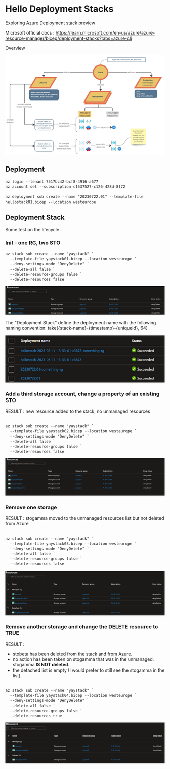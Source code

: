 # Hello Deployment Stacks

Exploring Azure Deployment stack preview

Microsoft official docs : https://learn.microsoft.com/en-us/azure/azure-resource-manager/bicep/deployment-stacks?tabs=azure-cli

Overview

![](imgs/StackOverview.jpg)

## Deployment

```
az login --tenant 7517bc42-bcf8-4916-a677
az account set --subscription c1537527-c126-428d-8f72

az deployment sub create --name "20230722.01" --template-file hellostack01.bicep --location westeurope

```


## Deployment Stack

Some test on the lifecycle

### Init - one RG, two STO

```
az stack sub create --name "yaystack" `
  --template-file yaystack01.bicep --location westeurope `
  --deny-settings-mode "DenyDelete" `
  --delete-all false `
  --delete-resource-groups false `
  --delete-resources false

```

![](imgs/yaystack01.jpg)

The "Deployment Stack" define the deployment name with the following naming convention: take({stack-name}-{timestamp}-{uniqueid}, 64)

![](imgs/DeploymentsVsStack.jpg)


### Add a third storage account, change a property of an existing STO

RESULT : new resource added to the stack, no unmanaged resources

```

az stack sub create --name "yaystack" `
  --template-file yaystack02.bicep --location westeurope `
  --deny-settings-mode "DenyDelete" `
  --delete-all false `
  --delete-resource-groups false `
  --delete-resources false

```

![](imgs/yaystack02.jpg)

### Remove one storage

RESULT : stogamma moved to the unmanaged resources list but not deleted from Azure

```

az stack sub create --name "yaystack" `
  --template-file yaystack03.bicep --location westeurope `
  --deny-settings-mode "DenyDelete" `
  --delete-all false `
  --delete-resource-groups false `
  --delete-resources false

```

![](imgs/yaystack03.jpg)

### Remove another storage and change the DELETE resource to TRUE

RESULT : 
* stobeta has been deleted from the stack and from Azure.
* no action has been taken on stogamma that was in the unmanaged. stogamma **IS NOT deleted**.
* the detached list is empty (I would prefer to still see the stogamma in the list).

```

az stack sub create --name "yaystack" `
  --template-file yaystack04.bicep --location westeurope `
  --deny-settings-mode "DenyDelete" `
  --delete-all false `
  --delete-resource-groups false `
  --delete-resources true

```

![](imgs/yaystack04.jpg)